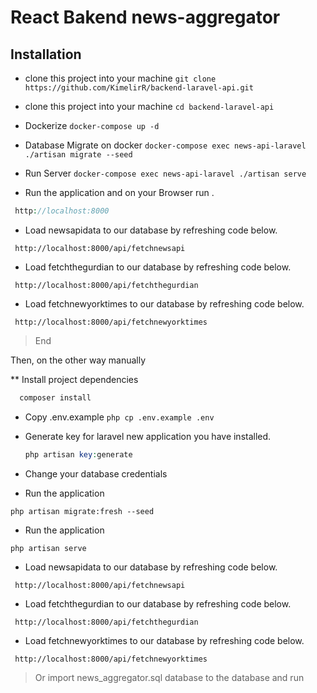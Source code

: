 # React Bakend news-aggregator

## Installation

* clone this project into your machine
        ```
        git clone https://github.com/KimelirR/backend-laravel-api.git
        ```
* clone this project into your machine
        ```
        cd backend-laravel-api
        ```
* Dockerize
        ```
        docker-compose up -d
        ```
        
* Database Migrate on docker
        ```
        docker-compose exec news-api-laravel ./artisan migrate --seed
        ```
* Run  Server
        ```
        docker-compose exec news-api-laravel ./artisan serve
        ```


* Run the application and on your Browser run .
```php
 http://localhost:8000
```

* Load newsapidata to our database by refreshing code below.

```
 http://localhost:8000/api/fetchnewsapi
```

* Load fetchthegurdian to our database by refreshing code below.

```
 http://localhost:8000/api/fetchthegurdian
```

* Load fetchnewyorktimes to our database by refreshing code below.

```
 http://localhost:8000/api/fetchnewyorktimes
```

> End


Then, on the other way manually

** Install project dependencies

  ```php
    composer install
  ```
  
* Copy .env.example
        ```php
        cp .env.example .env
        ```
        
* Generate key for laravel new application you have installed.
    ```php
    php artisan key:generate
    ```

* Change your database credentials

* Run the application 
```
php artisan migrate:fresh --seed
```

* Run the application 
```
php artisan serve
```


* Load newsapidata to our database by refreshing code below.

```
 http://localhost:8000/api/fetchnewsapi
```

* Load fetchthegurdian to our database by refreshing code below.

```
 http://localhost:8000/api/fetchthegurdian
```

* Load fetchnewyorktimes to our database by refreshing code below.

```
 http://localhost:8000/api/fetchnewyorktimes
```


> Or import news_aggregator.sql database to the database and run



